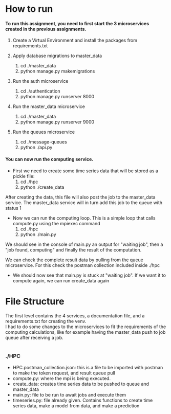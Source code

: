 # How to run
#### To run this assignment, you need to first start the 3 microservices created in the previous assignments.

1) Create a Virtual Environment and install the packages from requirements.txt


2) Apply database migrations to master_data
   1) cd ./master_data
   2) python manage.py makemigrations


3) Run the auth microservice
   1) cd ./authentication
   2) python manage.py runserver 8000


4) Run the master_data microservice
   1) cd ./master_data
   2) python manage.py runserver 9000


5) Run the queues microservice
   1) cd ./message-queues
   2) python ./api.py


#### You can now run the computing service.
* First we need to create some time series data that will be stored as a pickle file:
   1) cd ./hpc
   2) python ./create_data

After creating the data, this file will also post the job to the master_data service. The master_data service will
in turn add this job to the queue with status 1

* Now we can run the computing loop. This is a simple loop that calls compute.py using the mpiexec command
  1) cd ./hpc
  2) python ./main.py


We should see in the console of main.py an output for "waiting job", then a "job found, computing" and finally the 
result of the computation.

We can check the complete result data by pulling from the queue microservice. For this check the postman collection
included inside ./hpc

* We should now see that main.py is stuck at "waiting job". If we want it to compute again, we can run create_data again

# File Structure
The first level contains the 4 services, a documentation file, and a requirements.txt for creating the venv.<br>
I had to do some changes to the microservices to fit the requirements of the computing calculations, like for example
having the master_data push to job queue after receiving a job.<br><br>

### ./HPC
* HPC.postman_collection.json: this is a file to be imported with postman to make the token request, and result queue pull
* compute.py: where the mpi is being executed.
* create_data: creates time series data to be pushed to queue and master_data
* main.py: file to be run to await jobs and execute them
* timeseries.py: file already given. Contains functions to create time series data, make a model from data, and make a prediction
